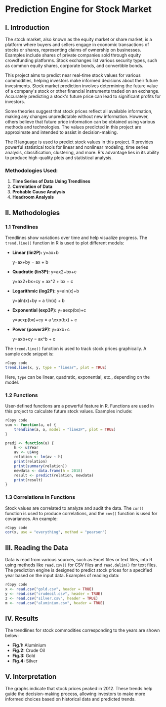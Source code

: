 # Prediction Engine for Stock Market

## I. Introduction

The stock market, also known as the equity market or share market, is a platform where buyers and sellers engage in economic transactions of stocks or shares, representing claims of ownership on businesses. Examples include shares of private companies sold through equity crowdfunding platforms. Stock exchanges list various security types, such as common equity shares, corporate bonds, and convertible bonds.

This project aims to predict near real-time stock values for various commodities, helping investors make informed decisions about their future investments. Stock market prediction involves determining the future value of a company's stock or other financial instruments traded on an exchange. Accurately predicting a stock's future price can lead to significant profits for investors.

Some theories suggest that stock prices reflect all available information, making any changes unpredictable without new information. However, others believe that future price information can be obtained using various methods and technologies. The values predicted in this project are approximate and intended to assist in decision-making.

The R language is used to predict stock values in this project. R provides powerful statistical tools for linear and nonlinear modeling, time series analysis, classification, clustering, and more. R's advantage lies in its ability to produce high-quality plots and statistical analysis.

### Methodologies Used:

1. **Time Series of Data Using Trendlines**
2. **Correlation of Data**
3. **Probable Cause Analysis**
4. **Headroom Analysis**

## II. Methodologies

### 1.1 Trendlines

Trendlines show variations over time and help visualize progress. The `trend.line()` function in R is used to plot different models:

- **Linear (lin2P):** y=ax+b
    
    y=ax+by = ax + b
    
- **Quadratic (lin3P):** y=ax2+bx+c
    
    y=ax2+bx+cy = ax^2 + bx + c
    
- **Logarithmic (log2P):** y=aln(x)+b
    
    y=aln⁡(x)+by = a \ln(x) + b
    
- **Exponential (exp3P):** y=aexp(bx)+c
    
    y=aexp⁡(bx)+cy = a \exp(bx) + c
    
- **Power (power3P):** y=axb+c
    
    y=axb+cy = ax^b + c
    

The `trend.line()` function is used to track stock prices graphically. A sample code snippet is:

```r
rCopy code
trend.line(x, y, type = "linear", plot = TRUE)

```

Here, `type` can be linear, quadratic, exponential, etc., depending on the model.

### 1.2 Functions

User-defined functions are a powerful feature in R. Functions are used in this project to calculate future stock values. Examples include:

```r
rCopy code
sum <- function(a, o) {
    trendline(a, o, model = "line2P", plot = TRUE)
}

predi <- function(u) {
    h <- u$Year
    av <- u$Avg
    relation <- lm(av ~ h)
    print(relation)
    print(summary(relation))
    newdata <- data.frame(h = 2018)
    result <- predict(relation, newdata)
    print(result)
}

```

### 1.3 Correlations in Functions

Stock values are correlated to analyze and audit the data. The `cor()` function is used to produce correlations, and the `cov()` function is used for covariances. An example:

```r
rCopy code
cor(x, use = "everything", method = "pearson")

```

## III. Reading the Data

Data is read from various sources, such as Excel files or text files, into R using methods like `read.csv()` for CSV files and `read.delim()` for text files. The prediction engine is designed to predict stock prices for a specified year based on the input data. Examples of reading data:

```r
rCopy code
x <- read.csv("gold.csv", header = TRUE)
y <- read.csv("crudeoil.csv", header = TRUE)
z <- read.csv("silver.csv", header = TRUE)
m <- read.csv("aluminium.csv", header = TRUE)

```

## IV. Results

The trendlines for stock commodities corresponding to the years are shown below:

- **Fig.1:** Aluminium
- **Fig.2:** Crude Oil
- **Fig.3:** Gold
- **Fig.4:** Silver

## V. Interpretation

The graphs indicate that stock prices peaked in 2012. These trends help guide the decision-making process, allowing investors to make more informed choices based on historical data and predicted trends.
